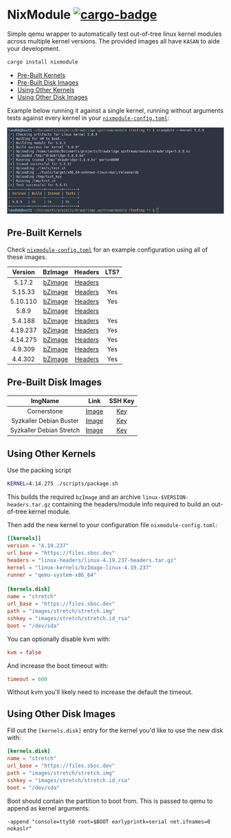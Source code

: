 
# NixModule [![cargo-badge][]][cargo-link]

Simple qemu wrapper to automatically test out-of-tree linux kernel modules across multiple kernel versions. The provided images all have `KASAN` to aide your development.

```sh
cargo install nixmodule
```

- [Pre-Built Kernels](#pre-built-kernels)  
- [Pre-Built Disk Images](#pre-built-disks)  
- [Using Other Kernels](#using-other-kernels)  
- [Using Other Disk Images](#using-other-disks)  


Example below running it against a single kernel, running without arguments tests against every kernel in your [`nixmodule-config.toml`](example/nixmodule-config.toml):

<p align="center">
  <img src="img/filter.png">
</p>

## Pre-Built Kernels <a name="pre-built-kernels" />

Check [`nixmodule-config.toml`](example/nixmodule-config.toml) for an example configuration using all of these images.

| Version | BzImage   | Headers | LTS? |
| :---:   | :---:     | :---:   | :---:   | 
| 5.17.2  | [bZimage](https://files.sboc.dev/linux-kernels/bzImage-linux-5.17.2) | [Headers](https://files.sboc.dev/linux-headers/linux-5.17.2-headers.tar.gz) |    | 
| 5.15.33   | [bZimage](https://files.sboc.dev/linux-kernels/bzImage-linux-5.15.33)  | [Headers](https://files.sboc.dev/linux-headers/linux-5.15.33-headers.tar.gz) |  Yes  | 
| 5.10.110   | [bZimage](https://files.sboc.dev/linux-kernels/bzImage-linux-5.10.110)  | [Headers](https://files.sboc.dev/linux-headers/linux-5.10.110-headers.tar.gz) |  Yes  | 
| 5.8.9   | [bZimage](https://files.sboc.dev/linux-kernels/bzImage-linux-5.8.9)  | [Headers](https://files.sboc.dev/linux-headers/linux-5.8.9-headers.tar.gz) |    | 
| 5.4.188 | [bZimage](https://files.sboc.dev/linux-kernels/bzImage-linux-5.4.188)| [Headers](https://files.sboc.dev/linux-headers/linux-5.4.188-headers.tar.gz) | Yes  | 
| 4.19.237| [bZimage](https://files.sboc.dev/linux-kernels/bzImage-linux-4.19.237) | [Headers](https://files.sboc.dev/linux-headers/linux-4.19.237-headers.tar.gz) | Yes  | 
| 4.14.275| [bZimage](https://files.sboc.dev/linux-kernels/bzImage-linux-4.14.275) | [Headers](https://files.sboc.dev/linux-headers/linux-4.14.275-headers.tar.gz) | Yes | 
| 4.9.309 | [bZimage](https://files.sboc.dev/linux-kernels/bzImage-linux-4.9.309) | [Headers](https://files.sboc.dev/linux-headers/linux-4.4.309-headers.tar.gz) | Yes  | 
| 4.4.302 | [bZimage](https://files.sboc.dev/linux-kernels/bzImage-linux-4.4.302) | [Headers](https://files.sboc.dev/linux-headers/linux-4.4.302-headers.tar.gz) | Yes  |

## Pre-Built Disk Images <a name="pre-built-disks" />

| ImgName    | Link      | SSH Key |
| :---:   | :---:     | :---:   |
| Cornerstone   | [Image](https://files.sboc.dev/images/cornerstone/cornerstone.img)  | [Key](https://files.sboc.dev/images/cornerstone/cornerstone.id_ecdsa)  |
| Syzkaller Debian Buster   | [Image](https://files.sboc.dev/images/syzkaller-buster/buster.img)  | [Key](https://files.sboc.dev/images/syzkaller-buster/buster.id_rsa)  |
| Syzkaller Debian Stretch   | [Image](https://files.sboc.dev/images/syzkaller-stretch/stretch.img)  | [Key](https://files.sboc.dev/images/syzkaller-stretch/stretch.id_rsa)  |

## Using Other Kernels <a name="using-other-kernels" />

Use the packing script

```sh
KERNEL=4.14.275 ./scripts/package.sh
```

This builds the required `bzImage` and an archive `linux-$VERSION-headers.tar.gz` containing the headers/module info required to build an out-of-tree kernel module.

Then add the new kernel to your configuration file `nixmodule-config.toml`:

```toml
[[kernels]]
version = "4.19.237"
url_base = "https://files.sboc.dev"
headers = "linux-headers/linux-4.19.237-headers.tar.gz" 
kernel = "linux-kernels/bzImage-linux-4.19.237"
runner = "qemu-system-x86_64"

[kernels.disk]
name = "stretch"
url_base = "https://files.sboc.dev"
path = "images/stretch/stretch.img"
sshkey = "images/stretch/stretch.id_rsa"
boot = "/dev/sda"
```

You can optionally disable kvm with:

```toml
kvm = false
```

And increase the boot timeout with:

```toml
timeout = 600
```

Without kvm you'll likely need to increase the default the timeout.

## Using Other Disk Images <a name="using-other-disks"/>

Fill out the `[kernels.disk]` entry for the kernel you'd like to use the new disk with:

```toml
[kernels.disk]
name = "stretch"
url_base = "https://files.sboc.dev"
path = "images/stretch/stretch.img"
sshkey = "images/stretch/stretch.id_rsa"
boot = "/dev/sda"
```

Boot should contain the partition to boot from. This is passed to qemu to append as kernel arguments:

```
-append "console=ttyS0 root=$BOOT earlyprintk=serial net.ifnames=0 nokaslr"
```

[//]: # (badges/links)
[cargo-badge]: https://img.shields.io/crates/v/nixmodule.svg?label=crates.io
[cargo-link]: https://crates.io/crates/nixmodule
